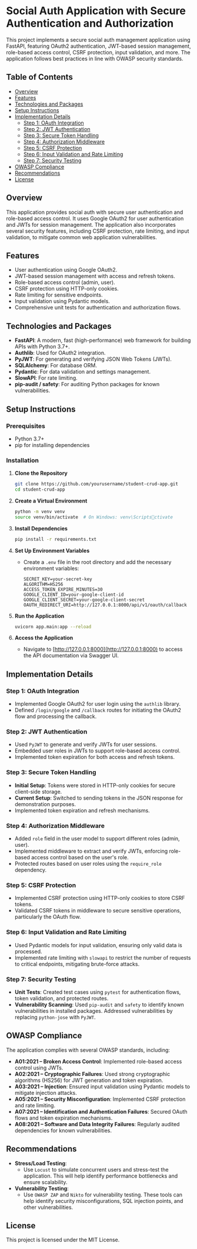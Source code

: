 
# Social Auth Application with Secure Authentication and Authorization

This project implements a secure social auth management application using FastAPI, featuring OAuth2 authentication, JWT-based session management, role-based access control, CSRF protection, input validation, and more. The application follows best practices in line with OWASP security standards.

## Table of Contents
- [Overview](#overview)
- [Features](#features)
- [Technologies and Packages](#technologies-and-packages)
- [Setup Instructions](#setup-instructions)
- [Implementation Details](#implementation-details)
  - [Step 1: OAuth Integration](#step-1-oauth-integration)
  - [Step 2: JWT Authentication](#step-2-jwt-authentication)
  - [Step 3: Secure Token Handling](#step-3-secure-token-handling)
  - [Step 4: Authorization Middleware](#step-4-authorization-middleware)
  - [Step 5: CSRF Protection](#step-5-csrf-protection)
  - [Step 6: Input Validation and Rate Limiting](#step-6-input-validation-and-rate-limiting)
  - [Step 7: Security Testing](#step-7-security-testing)
- [OWASP Compliance](#owasp-compliance)
- [Recommendations](#recommendations)
- [License](#license)

## Overview
This application provides social auth with secure user authentication and role-based access control. It uses Google OAuth2 for user authentication and JWTs for session management. The application also incorporates several security features, including CSRF protection, rate limiting, and input validation, to mitigate common web application vulnerabilities.

## Features
- User authentication using Google OAuth2.
- JWT-based session management with access and refresh tokens.
- Role-based access control (admin, user).
- CSRF protection using HTTP-only cookies.
- Rate limiting for sensitive endpoints.
- Input validation using Pydantic models.
- Comprehensive unit tests for authentication and authorization flows.

## Technologies and Packages
- **FastAPI**: A modern, fast (high-performance) web framework for building APIs with Python 3.7+.
- **Authlib**: Used for OAuth2 integration.
- **PyJWT**: For generating and verifying JSON Web Tokens (JWTs).
- **SQLAlchemy**: For database ORM.
- **Pydantic**: For data validation and settings management.
- **SlowAPI**: For rate limiting.
- **pip-audit / safety**: For auditing Python packages for known vulnerabilities.

## Setup Instructions

### Prerequisites
- Python 3.7+
- pip for installing dependencies

### Installation
1. **Clone the Repository**
    ```bash
    git clone https://github.com/yourusername/student-crud-app.git
    cd student-crud-app
    ```
2. **Create a Virtual Environment**
    ```bash
    python -m venv venv
    source venv/bin/activate  # On Windows: venv\Scriptsctivate
    ```
3. **Install Dependencies**
    ```bash
    pip install -r requirements.txt
    ```

4. **Set Up Environment Variables**
    - Create a `.env` file in the root directory and add the necessary environment variables:
      ```env
      SECRET_KEY=your-secret-key
      ALGORITHM=HS256
      ACCESS_TOKEN_EXPIRE_MINUTES=30
      GOOGLE_CLIENT_ID=your-google-client-id
      GOOGLE_CLIENT_SECRET=your-google-client-secret
      OAUTH_REDIRECT_URI=http://127.0.0.1:8000/api/v1/oauth/callback
      ```

5. **Run the Application**
    ```bash
    uvicorn app.main:app --reload
    ```

6. **Access the Application**
    - Navigate to [http://127.0.0.1:8000](http://127.0.0.1:8000) to access the API documentation via Swagger UI.

## Implementation Details

### Step 1: OAuth Integration
- Implemented Google OAuth2 for user login using the `authlib` library.
- Defined `/login/google` and `/callback` routes for initiating the OAuth2 flow and processing the callback.

### Step 2: JWT Authentication
- Used `PyJWT` to generate and verify JWTs for user sessions.
- Embedded user roles in JWTs to support role-based access control.
- Implemented token expiration for both access and refresh tokens.

### Step 3: Secure Token Handling
- **Initial Setup**: Tokens were stored in HTTP-only cookies for secure client-side storage.
- **Current Setup**: Switched to sending tokens in the JSON response for demonstration purposes.
- Implemented token expiration and refresh mechanisms.

### Step 4: Authorization Middleware
- Added `role` field in the user model to support different roles (admin, user).
- Implemented middleware to extract and verify JWTs, enforcing role-based access control based on the user's role.
- Protected routes based on user roles using the `require_role` dependency.

### Step 5: CSRF Protection
- Implemented CSRF protection using HTTP-only cookies to store CSRF tokens.
- Validated CSRF tokens in middleware to secure sensitive operations, particularly the OAuth flow.

### Step 6: Input Validation and Rate Limiting
- Used Pydantic models for input validation, ensuring only valid data is processed.
- Implemented rate limiting with `slowapi` to restrict the number of requests to critical endpoints, mitigating brute-force attacks.

### Step 7: Security Testing
- **Unit Tests**: Created test cases using `pytest` for authentication flows, token validation, and protected routes.
- **Vulnerability Scanning**: Used `pip-audit` and `safety` to identify known vulnerabilities in installed packages. Addressed vulnerabilities by replacing `python-jose` with `PyJWT`.

## OWASP Compliance
The application complies with several OWASP standards, including:

- **A01:2021 – Broken Access Control**: Implemented role-based access control using JWTs.
- **A02:2021 – Cryptographic Failures**: Used strong cryptographic algorithms (HS256) for JWT generation and token expiration.
- **A03:2021 – Injection**: Ensured input validation using Pydantic models to mitigate injection attacks.
- **A05:2021 – Security Misconfiguration**: Implemented CSRF protection and rate limiting.
- **A07:2021 – Identification and Authentication Failures**: Secured OAuth flows and token expiration mechanisms.
- **A08:2021 – Software and Data Integrity Failures**: Regularly audited dependencies for known vulnerabilities.

## Recommendations
- **Stress/Load Testing**:
  - Use `Locust` to simulate concurrent users and stress-test the application. This will help identify performance bottlenecks and ensure scalability.
- **Vulnerability Testing**:
  - Use `OWASP ZAP` and `Nikto` for vulnerability testing. These tools can help identify security misconfigurations, SQL injection points, and other vulnerabilities.


## License
This project is licensed under the MIT License.
